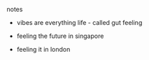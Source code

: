 notes

- vibes are everything life - called gut feeling

- feeling the future in singapore
- feeling it in london